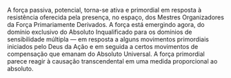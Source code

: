 ﻿A força passiva, potencial, torna-se ativa e primordial em resposta à resistência oferecida pela presença, no espaço, dos Mestres Organizadores da Força Primariamente Derivados. A força está emergindo agora, do domínio exclusivo do Absoluto Inqualificado para os domínios de sensibilidade múltipla — em resposta a alguns movimentos primordiais iniciados pelo Deus da Ação e em seguida a certos movimentos de compensação que emanam do Absoluto Universal. A força primordial parece reagir à causação transcendental em uma medida proporcional ao absoluto.
